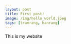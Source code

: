 ```yaml
---
layout: post
title: First post!
image: /img/hello_world.jpeg
tags: [tramrang, hanrang]
---
```


This is my website
